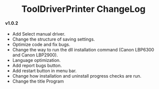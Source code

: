 
<h1 align="center">
  ToolDriverPrinter ChangeLog
</h1>

#### v1.0.2
- Add Select manual driver.
- Change the structure of saving settings.
- Optimize code and fix bugs.
- Change the way to run the dll installation command (Canon LBP6300 and Canon LBP2900).
- Language optimization.
- Add report bugs button.
- Add restart button in menu bar.
- Change how installation and uninstall progress checks are run.
- Change the title Program

 